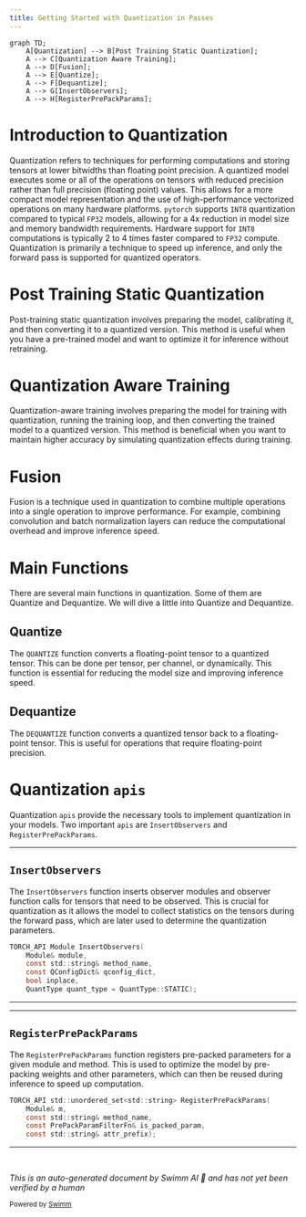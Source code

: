 ```yaml
---
title: Getting Started with Quantization in Passes
---
```

```mermaid
graph TD;
    A[Quantization] --> B[Post Training Static Quantization];
    A --> C[Quantization Aware Training];
    A --> D[Fusion];
    A --> E[Quantize];
    A --> F[Dequantize];
    A --> G[InsertObservers];
    A --> H[RegisterPrePackParams];
```

# Introduction to Quantization

Quantization refers to techniques for performing computations and storing tensors at lower bitwidths than floating point precision. A quantized model executes some or all of the operations on tensors with reduced precision rather than full precision (floating point) values. This allows for a more compact model representation and the use of high-performance vectorized operations on many hardware platforms. <SwmToken path="tools/nightly.py" pos="306:1:1" line-data="    pytorch, platform = &quot;&quot;, &quot;&quot;">`pytorch`</SwmToken> supports <SwmToken path="torch/_C/_onnx.pyi" pos="11:1:1" line-data="    INT8 = ...">`INT8`</SwmToken> quantization compared to typical <SwmToken path="torch/ao/ns/fx/utils.py" pos="26:1:1" line-data="    FP32 = enum.auto()  # torch.float">`FP32`</SwmToken> models, allowing for a 4x reduction in model size and memory bandwidth requirements. Hardware support for <SwmToken path="torch/_C/_onnx.pyi" pos="11:1:1" line-data="    INT8 = ...">`INT8`</SwmToken> computations is typically 2 to 4 times faster compared to <SwmToken path="torch/ao/ns/fx/utils.py" pos="26:1:1" line-data="    FP32 = enum.auto()  # torch.float">`FP32`</SwmToken> compute. Quantization is primarily a technique to speed up inference, and only the forward pass is supported for quantized operators.

# Post Training Static Quantization

Post-training static quantization involves preparing the model, calibrating it, and then converting it to a quantized version. This method is useful when you have a pre-trained model and want to optimize it for inference without retraining.

# Quantization Aware Training

Quantization-aware training involves preparing the model for training with quantization, running the training loop, and then converting the trained model to a quantized version. This method is beneficial when you want to maintain higher accuracy by simulating quantization effects during training.

# Fusion

Fusion is a technique used in quantization to combine multiple operations into a single operation to improve performance. For example, combining convolution and batch normalization layers can reduce the computational overhead and improve inference speed.

# Main Functions

There are several main functions in quantization. Some of them are Quantize and Dequantize. We will dive a little into Quantize and Dequantize.

## Quantize

The <SwmToken path="torch/backends/_nnapi/serializer.py" pos="110:1:1" line-data="    QUANTIZE = 72">`QUANTIZE`</SwmToken> function converts a floating-point tensor to a quantized tensor. This can be done per tensor, per channel, or dynamically. This function is essential for reducing the model size and improving inference speed.

## Dequantize

The <SwmToken path="torch/backends/_nnapi/serializer.py" pos="44:1:1" line-data="    DEQUANTIZE = 6">`DEQUANTIZE`</SwmToken> function converts a quantized tensor back to a floating-point tensor. This is useful for operations that require floating-point precision.

# Quantization <SwmToken path="test/functorch/discover_coverage.py" pos="91:1:1" line-data="    apis = get_public_overridable_apis()">`apis`</SwmToken>

Quantization <SwmToken path="test/functorch/discover_coverage.py" pos="91:1:1" line-data="    apis = get_public_overridable_apis()">`apis`</SwmToken> provide the necessary tools to implement quantization in your models. Two important <SwmToken path="test/functorch/discover_coverage.py" pos="91:1:1" line-data="    apis = get_public_overridable_apis()">`apis`</SwmToken> are <SwmToken path="torch/csrc/jit/passes/quantization/insert_observers.h" pos="38:4:4" line-data="TORCH_API Module InsertObservers(">`InsertObservers`</SwmToken> and <SwmToken path="torch/csrc/jit/passes/quantization/register_packed_params.h" pos="12:11:11" line-data="TORCH_API std::unordered_set&lt;std::string&gt; RegisterPrePackParams(">`RegisterPrePackParams`</SwmToken>.

<SwmSnippet path="/torch/csrc/jit/passes/quantization/insert_observers.h" line="38">

---

## <SwmToken path="torch/csrc/jit/passes/quantization/insert_observers.h" pos="38:4:4" line-data="TORCH_API Module InsertObservers(">`InsertObservers`</SwmToken>

The <SwmToken path="torch/csrc/jit/passes/quantization/insert_observers.h" pos="38:4:4" line-data="TORCH_API Module InsertObservers(">`InsertObservers`</SwmToken> function inserts observer modules and observer function calls for tensors that need to be observed. This is crucial for quantization as it allows the model to collect statistics on the tensors during the forward pass, which are later used to determine the quantization parameters.

```c
TORCH_API Module InsertObservers(
    Module& module,
    const std::string& method_name,
    const QConfigDict& qconfig_dict,
    bool inplace,
    QuantType quant_type = QuantType::STATIC);
```

---

</SwmSnippet>

<SwmSnippet path="/torch/csrc/jit/passes/quantization/register_packed_params.h" line="12">

---

## <SwmToken path="torch/csrc/jit/passes/quantization/register_packed_params.h" pos="12:11:11" line-data="TORCH_API std::unordered_set&lt;std::string&gt; RegisterPrePackParams(">`RegisterPrePackParams`</SwmToken>

The <SwmToken path="torch/csrc/jit/passes/quantization/register_packed_params.h" pos="12:11:11" line-data="TORCH_API std::unordered_set&lt;std::string&gt; RegisterPrePackParams(">`RegisterPrePackParams`</SwmToken> function registers pre-packed parameters for a given module and method. This is used to optimize the model by pre-packing weights and other parameters, which can then be reused during inference to speed up computation.

```c
TORCH_API std::unordered_set<std::string> RegisterPrePackParams(
    Module& m,
    const std::string& method_name,
    const PrePackParamFilterFn& is_packed_param,
    const std::string& attr_prefix);
```

---

</SwmSnippet>

&nbsp;

*This is an auto-generated document by Swimm AI 🌊 and has not yet been verified by a human*

<SwmMeta version="3.0.0" repo-id="Z2l0aHViJTNBJTNBcHl0b3JjaC1hdXRvZG9jcy1kZW1vJTNBJTNBU3dpbW0tRGVtbw==" repo-name="pytorch-autodocs-demo"><sup>Powered by [Swimm](/)</sup></SwmMeta>
